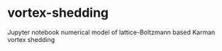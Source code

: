 # vortex-shedding
Jupyter notebook numerical model of lattice-Boltzmann based Karman vortex shedding
